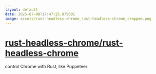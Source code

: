 ```yaml
---
layout: default
date: 2025-07-08T17:47:25.875601
image: assets/rust-headless-chrome_rust-headless-chrome_cropped.png
---
```


# [rust-headless-chrome/rust-headless-chrome](https://github.com/rust-headless-chrome/rust-headless-chrome)

control Chrome with Rust, like Puppeteer
